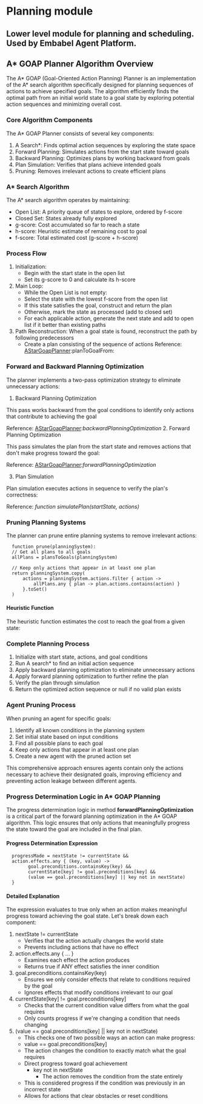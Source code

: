 # Planning module

## Lower level module for planning and scheduling. Used by Embabel Agent Platform.


## A* GOAP Planner Algorithm Overview


The A* GOAP (Goal-Oriented Action Planning) Planner is an implementation of the A* search algorithm specifically designed for planning sequences of actions to achieve specified goals.
The algorithm efficiently finds the optimal path from an initial world state to a goal state by exploring potential action sequences and minimizing overall cost.

### Core Algorithm Components

The A* GOAP Planner consists of several key components:

1. A Search*: Finds optimal action sequences by exploring the state space
2. Forward Planning: Simulates actions from the start state toward goals
3. Backward Planning: Optimizes plans by working backward from goals
4. Plan Simulation: Verifies that plans achieve intended goals
5. Pruning: Removes irrelevant actions to create efficient plans

### A* Search Algorithm

The A* search algorithm operates by maintaining:

- Open List: A priority queue of states to explore, ordered by f-score
- Closed Set: States already fully explored
- g-score: Cost accumulated so far to reach a state
- h-score: Heuristic estimate of remaining cost to goal
- f-score: Total estimated cost (g-score + h-score)

### Process Flow

1. Initialization:
   - Begin with the start state in the open list
   - Set its g-score to 0 and calculate its h-score
2. Main Loop:
   - While the Open List is not empty:
    - Select the state with the lowest f-score from the open list
    - If this state satisfies the goal, construct and return the plan
    - Otherwise, mark the state as processed (add to closed set)
    - For each applicable action, generate the next state and add to open list if it better than existing paths
3. Path Reconstruction:
   When a goal state is found, reconstruct the path by following predecessors
   - Create a plan consisting of the sequence of actions
      Reference: [AStarGoapPlanner](goap/AStarGoapPlanner.kt):planToGoalFrom:
       

### Forward and Backward Planning Optimization

The planner implements a two-pass optimization strategy to eliminate unnecessary actions:

1. Backward Planning Optimization

This pass works backward from the goal conditions to identify only actions that contribute to achieving the goal

Reference: [AStarGoapPlanner](goap/AStarGoapPlanner.kt):_backwardPlanningOptimization_
2. Forward Planning Optimization

This pass simulates the plan from the start state and removes actions that don't make progress toward the goal:

Reference: [AStarGoapPlanner](goap/AStarGoapPlanner.kt):_forwardPlanningOptimization_

3. Plan Simulation

Plan simulation executes actions in sequence to verify the plan's correctness:

Reference: _function simulatePlan(startState, actions)_

### Pruning Planning Systems

The planner can prune entire planning systems to remove irrelevant actions:

      function prune(planningSystem):
      // Get all plans to all goals
      allPlans = plansToGoals(planningSystem)

      // Keep only actions that appear in at least one plan
      return planningSystem.copy(
          actions = planningSystem.actions.filter { action ->
              allPlans.any { plan -> plan.actions.contains(action) }
          }.toSet()
      )

#### Heuristic Function

The heuristic function estimates the cost to reach the goal from a given state:

### Complete Planning Process

1. Initialize with start state, actions, and goal conditions
2. Run A search* to find an initial action sequence
3. Apply backward planning optimization to eliminate unnecessary actions
4. Apply forward planning optimization to further refine the plan
5. Verify the plan through simulation
6. Return the optimized action sequence or null if no valid plan exists

### Agent Pruning Process

When pruning an agent for specific goals:

1. Identify all known conditions in the planning system
2. Set initial state based on input conditions
3. Find all possible plans to each goal
4. Keep only actions that appear in at least one plan
5. Create a new agent with the pruned action set

This comprehensive approach ensures agents contain only the actions necessary to achieve their designated goals, improving efficiency and preventing action leakage between different
agents.

### Progress Determination Logic in A* GOAP Planning

The progress determination logic in method **forwardPlanningOptimization** is a critical part of the forward planning optimization in the A* GOAP algorithm. This logic ensures that only actions that meaningfully progress the
state toward the goal are included in the final plan. 

#### Progress Determination Expression

      progressMade = nextState != currentState &&
      action.effects.any { (key, value) ->
            goal.preconditions.containsKey(key) &&
            currentState[key] != goal.preconditions[key] &&
            (value == goal.preconditions[key] || key not in nextState)
      }

#### Detailed Explanation

The expression evaluates to true only when an action makes meaningful progress toward achieving the goal state. Let's break down each component:

1. nextState != currentState
   - Verifies that the action actually changes the world state
   - Prevents including actions that have no effect
2. action.effects.any { ... }
   - Examines each effect the action produces
   - Returns true if ANY effect satisfies the inner condition
3. goal.preconditions.containsKey(key)
   - Ensures we only consider effects that relate to conditions required by the goal
   - Ignores effects that modify conditions irrelevant to our goal
4. currentState[key] != goal.preconditions[key]
   - Checks that the current condition value differs from what the goal requires
   - Only counts progress if we're changing a condition that needs changing
5. (value == goal.preconditions[key] || key not in nextState)
   - This checks one of two possible ways an action can make progress:
   - value == goal.preconditions[key]
    - The action changes the condition to exactly match what the goal requires
    - Direct progress toward goal achievement
      - key not in nextState
        - The action removes the condition from the state entirely
    - This is considered progress if the condition was previously in an incorrect state
    - Allows for actions that clear obstacles or reset conditions
